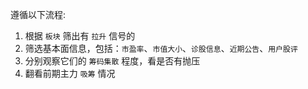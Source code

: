 遵循以下流程:
1. 根据 `板块` 筛出有 `拉升` 信号的
2. 筛选基本面信息，包括：`市盈率`、`市值大小`、`诊股信息`、`近期公告`、`用户股评`
3. 分别观察它们的 `筹码集散` 程度，看是否有抛压
4. 翻看前期主力 `吸筹` 情况